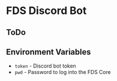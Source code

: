 # FDS Discord Bot

## ToDo

## Environment Variables
- `token` - Discord bot token
- `pwd` - Password to log into the FDS Core